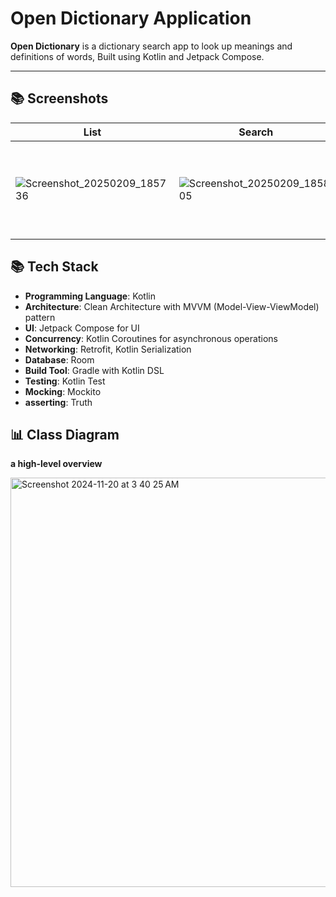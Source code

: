 # Open Dictionary Application

**Open Dictionary** is a dictionary search app to look up meanings and definitions of words, Built using Kotlin and Jetpack Compose.

---
## 📚 Screenshots
| List          | Search        | Details       | Details       |
| ------------- | ------------- | ------------- | ------------- |
| ![Screenshot_20250209_185736](https://github.com/user-attachments/assets/ba821658-7ec8-4321-bfa4-8b979bc9ba89) | ![Screenshot_20250209_185805](https://github.com/user-attachments/assets/316e9ccb-7e4a-4772-b171-edf09ac1202b) | ![Screenshot_20250209_185841](https://github.com/user-attachments/assets/1e4bc273-cdcd-42fc-88f4-0c0e990c83b7) | <video src="https://github.com/user-attachments/assets/da2ae176-b271-4b17-be4e-d3faa6f04fea"> |

## 📚 Tech Stack
- **Programming Language**: Kotlin
- **Architecture**: Clean Architecture with MVVM (Model-View-ViewModel) pattern
- **UI**: Jetpack Compose for UI
- **Concurrency**: Kotlin Coroutines for asynchronous operations
- **Networking**: Retrofit, Kotlin Serialization 
- **Database**: Room
- **Build Tool**: Gradle with Kotlin DSL
- **Testing**: Kotlin Test
- **Mocking**: Mockito
- **asserting**: Truth

## 📊 Class Diagram
**a high-level overview**

<img width="655" alt="Screenshot 2024-11-20 at 3 40 25 AM" src="https://github.com/user-attachments/assets/a2029f02-a3e8-4a3e-9eb4-179cddcda894e6">



   
